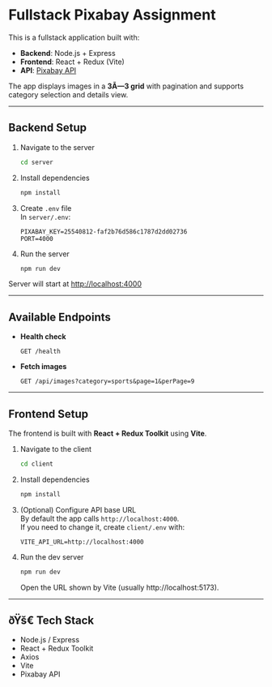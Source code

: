 # Fullstack Pixabay Assignment

This is a fullstack application built with:

- **Backend**: Node.js + Express  
- **Frontend**: React + Redux (Vite)  
- **API**: [Pixabay API](https://pixabay.com/api/docs/)

The app displays images in a **3Ã—3 grid** with pagination and supports category selection and details view.

---

## Backend Setup

1. Navigate to the server  
   ```bash
   cd server
   ```

2. Install dependencies  
   ```bash
   npm install
   ```

3. Create `.env` file  
   In `server/.env`:
   ```env
   PIXABAY_KEY=25540812-faf2b76d586c1787d2dd02736
   PORT=4000
   ```

4. Run the server  
   ```bash
   npm run dev
   ```

Server will start at [http://localhost:4000](http://localhost:4000)

---

## Available Endpoints

- **Health check**  
  ```http
  GET /health
  ```

- **Fetch images**  
  ```http
  GET /api/images?category=sports&page=1&perPage=9
  ```

---

## Frontend Setup

The frontend is built with **React + Redux Toolkit** using **Vite**.

1. Navigate to the client  
   ```bash
   cd client
   ```

2. Install dependencies  
   ```bash
   npm install
   ```

3. (Optional) Configure API base URL  
   By default the app calls `http://localhost:4000`.  
   If you need to change it, create `client/.env` with:
   ```env
   VITE_API_URL=http://localhost:4000
   ```

4. Run the dev server  
   ```bash
   npm run dev
   ```
   Open the URL shown by Vite (usually http://localhost:5173).

---

## ðŸš€ Tech Stack

- Node.js / Express  
- React + Redux Toolkit  
- Axios  
- Vite  
- Pixabay API  
